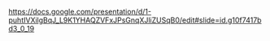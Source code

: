 https://docs.google.com/presentation/d/1-puhtIVXilgBqJ_L9K1YHAQZVFxJPsGnqXJliZUSqB0/edit#slide=id.g10f7417bd3_0_19
